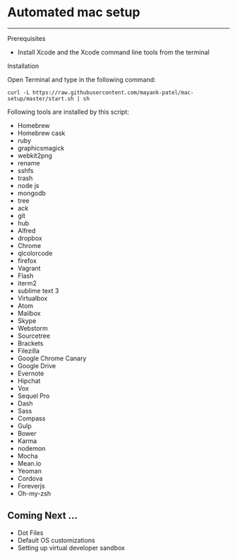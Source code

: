 # Automated mac setup
---

Prerequisites

- Install Xcode and the Xcode command line tools from the terminal

Installation

Open Terminal and type in the following command:

```
curl -L https://raw.githubusercontent.com/mayank-patel/mac-setup/master/start.sh | sh
```

Following tools are installed by this script:


- Homebrew
- Homebrew cask
- ruby
- graphicsmagick
- webkit2png 
- rename
- sshfs
- trash
- node js
- mongodb 
- tree 
- ack
- git 
- hub 
- Alfred
- dropbox
- Chrome
- qlcolorcode
- firefox
- Vagrant
- Flash
- iterm2
- sublime text 3
- Virtualbox
- Atom
- Mailbox
- Skype
- Webstorm
- Sourcetree
- Brackets
- Filezilla
- Google Chrome Canary
- Google Drive
- Evernote
- Hipchat
- Vox
- Sequel Pro
- Dash
- Sass
- Compass
- Gulp
- Bower
- Karma
- nodemon
- Mocha
- Mean.io
- Yeoman
- Cordova
- Foreverjs
- Oh-my-zsh

Coming Next ...
---

- Dot Files
- Default OS customizations
- Setting up virtual developer sandbox





